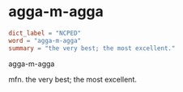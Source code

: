 # agga-m-agga

``` toml
dict_label = "NCPED"
word = "agga-m-agga"
summary = "the very best; the most excellent."
```

agga\-m\-agga

mfn. the very best; the most excellent.

